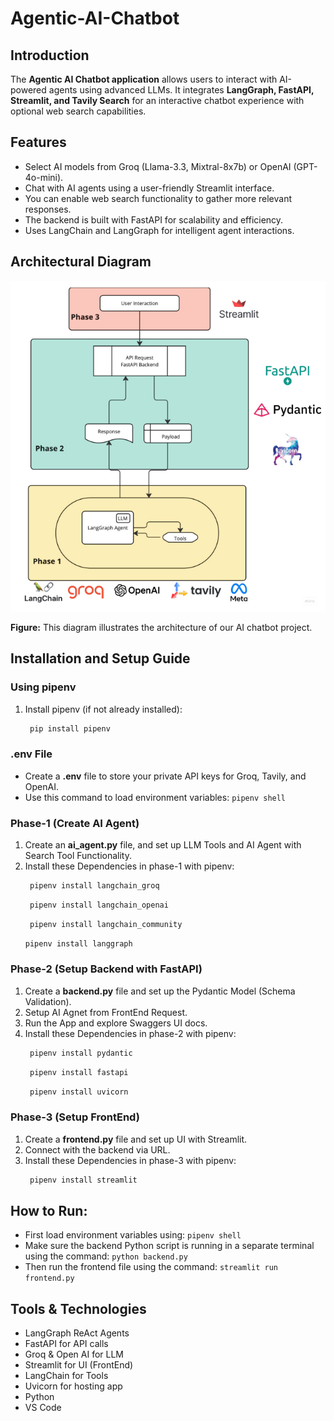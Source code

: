 # Agentic-AI-Chatbot

## Introduction
The **Agentic AI Chatbot application** allows users to interact with AI-powered agents using advanced LLMs. It integrates **LangGraph, FastAPI, Streamlit, and Tavily Search** for an interactive chatbot experience with optional web search capabilities.

## Features
- Select AI models from Groq (Llama-3.3, Mixtral-8x7b) or OpenAI (GPT-4o-mini).
- Chat with AI agents using a user-friendly Streamlit interface.
- You can enable web search functionality to gather more relevant responses.
- The backend is built with FastAPI for scalability and efficiency.
- Uses LangChain and LangGraph for intelligent agent interactions.

## Architectural Diagram
<p align="center">
  <img alt="Architectural Diagram" width="550" src="https://github.com/sherryyy19/Agentic-AI-Chatbot/blob/main/architecture%20diagram.png?raw=true">
</p>

**Figure:** This diagram illustrates the architecture of our AI chatbot project.

## Installation and Setup Guide

### Using pipenv
1. Install pipenv (if not already installed):

   ```sh
    pip install pipenv
    ```

### .env File

* Create a **.env** file to store your private API keys for Groq, Tavily, and OpenAI.
* Use this command to load environment variables: `pipenv shell` 
### Phase-1 (Create AI Agent)

1. Create an **ai_agent.py** file, and set up LLM Tools and AI Agent with Search Tool Functionality.
2. Install these Dependencies in phase-1 with pipenv:
   ```sh
    pipenv install langchain_groq
    ```
   ```sh
    pipenv install langchain_openai
    ```
   ```sh
    pipenv install langchain_community
    ```
    ```sh
    pipenv install langgraph
    ```

### Phase-2 (Setup Backend with FastAPI)

1. Create a **backend.py** file and set up the Pydantic Model (Schema Validation).
2. Setup AI Agnet from FrontEnd Request.
3. Run the App and explore Swaggers UI docs.
4. Install these Dependencies in phase-2 with pipenv:
   ```sh
    pipenv install pydantic
    ```
   ```sh
    pipenv install fastapi
    ```
   ```sh
    pipenv install uvicorn
    ```
   
### Phase-3 (Setup FrontEnd)

1. Create a **frontend.py** file and set up UI with Streamlit.
2. Connect with the backend via URL.
3. Install these Dependencies in phase-3 with pipenv:
   ```sh
    pipenv install streamlit
    ```

## How to Run:
* First load environment variables using: `pipenv shell`
* Make sure the backend Python script is running in a separate terminal using the command: `python backend.py`
* Then run the frontend file using the command: `streamlit run frontend.py`

## Tools & Technologies

* LangGraph ReAct Agents
* FastAPI for API calls
* Groq & Open AI for LLM
* Streamlit for UI (FrontEnd)
* LangChain for Tools
* Uvicorn for hosting app
* Python
* VS Code
